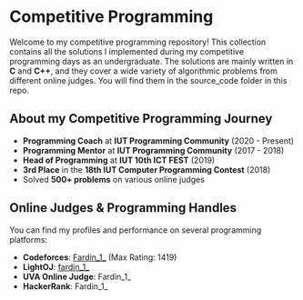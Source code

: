 # Competitive Programming 

Welcome to my competitive programming repository! This collection contains all the solutions I implemented during my competitive programming days as an undergraduate. The solutions are mainly written in **C** and **C++**, and they cover a wide variety of algorithmic problems from different online judges.
You will find them in the source_code folder in this repo.

## About my Competitive Programming Journey

- **Programming Coach** at **IUT Programming Community** (2020 - Present)
- **Programming Mentor** at **IUT Programming Community** (2017 - 2018)
- **Head of Programming** at **IUT 10th ICT FEST** (2019)
- **3rd Place** in the **18th IUT Computer Programming Contest** (2018)
- Solved **500+ problems** on various online judges

## Online Judges & Programming Handles

You can find my profiles and performance on several programming platforms:

- **Codeforces**: [Fardin_1_](https://codeforces.com/profile/Fardin_1) (Max Rating: 1419)
- **LightOJ**: [fardin_1_](https://lightoj.com/user/fardin_1_)
- **UVA Online Judge**: Fardin_1_
- **HackerRank**: Fardin_1_



